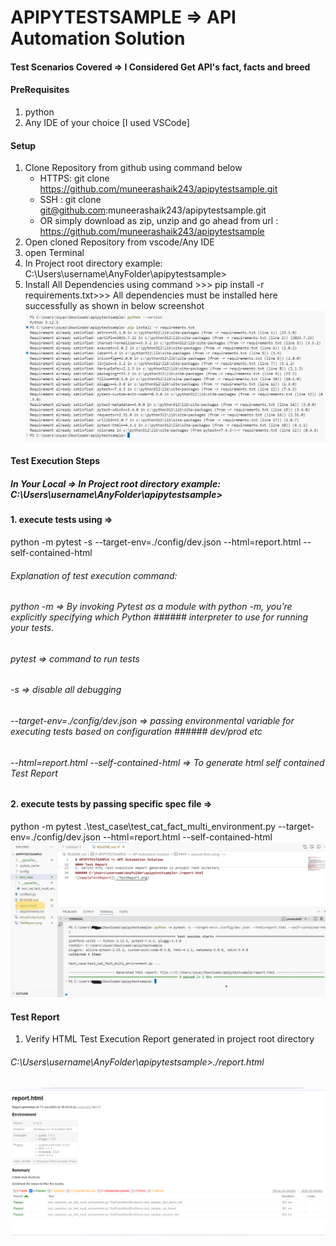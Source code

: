 # APIPYTESTSAMPLE => API Automation Solution
#### Test Scenarios Covered => I Considered Get API's fact, facts and breed 

#### PreRequisites
1. python
2. Any IDE of your choice [I used VSCode]

#### Setup
1. Clone Repository from github using command below
    - HTTPS: git clone https://github.com/muneerashaik243/apipytestsample.git
    - SSH : git clone git@github.com:muneerashaik243/apipytestsample.git
    - OR simply download as zip, unzip and go ahead from url : https://github.com/muneerashaik243/apipytestsample
2. Open cloned Repository from vscode/Any IDE
3. open Terminal
4. In Project root directory  example: C:\Users\username\AnyFolder\apipytestsample>
5. Install All Dependencies using command >>> pip install -r requirements.txt>>> All dependencies must be installed here successfully as shown in below screenshot
![Successful Setup Output](./setupOutput.png)

#### Test Execution Steps
##### In Your Local => In Project root directory  example: C:\Users\username\AnyFolder\apipytestsample>
#### 1. execute tests using  => 
python -m pytest -s --target-env=./config/dev.json --html=report.html --self-contained-html
###### Explanation of test execution command:
###### python -m => By invoking Pytest as a module with python -m, you’re explicitly specifying which Python ###### interpreter to use for running your tests.
###### pytest => command to run tests
###### -s => disable all debugging
###### --target-env=./config/dev.json => passing environmental variable for executing tests based on configuration ###### dev/prod etc
###### --html=report.html --self-contained-html => To generate html self contained Test Report
#### 2. execute tests by passing specific spec file =>
python -m pytest .\test_case\test_cat_fact_multi_environment.py --target-env=./config/dev.json --html=report.html --self-contained-html
![TestExecutionSuccessScreenshot](./TestExecutionConsoleOutput.png)

#### Test Report
1. Verify HTML Test Execution Report generated in project root directory 
###### C:\Users\username\AnyFolder\apipytestsample>./report.html
![SampleTestReport](./TestReport.png)
